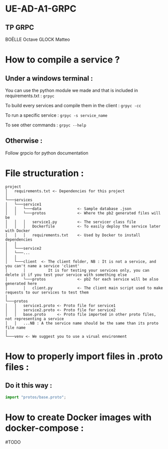# UE-AD-A1-GRPC

## TP GRPC

BOËLLE Octave GLOCK Matteo

# How to compile a service ?

## Under a windows terminal :

You can use the python module we made and that is included in requirements.txt : `grpyc`

To build every services and compile them in the client :
`grpyc -cc`

To run a specific service :
`grpyc -s service_name`

To see other commands :
`grpyc --help`

## Otherwise :

Follow grpcio for python documentation

# File structuration :

```
project
│   requirements.txt <- Dependencies for this project
│
└───services
│   └───service1
│   │   └───data                <- Sample database .json
│   │   └───protos              <- Where the pb2 generated files will be
│   │   │   service1.py         <- The servicer class file
│   │   │   Dockerfile          <- To easily deploy the service later with Docker
│   │   │   requirements.txt    <- Used by Docker to install dependencies
│   │
│   └───service2
│   └───...
│   │
│   └───client  <- The client folder, NB : It is not a service, and you can't name a service 'client'
│       │          It is for testing your services only, you can delete it if you test your service with something else
│       └───protos              <- pb2 for each service will be also generated here
│       │   client.py           <- The client main script used to make requests to our services to test them
│
└───protos
│   │   service1.proto <- Proto file for service1
│   │   service2.proto <- Proto file for service2
│   │   base.proto     <- Proto file imported in other proto files, not representing a service
│   │   ...NB : A the service name should be the same than its proto file name
│
└───venv <- We suggest you to use a virual environment

```

# How to properly import files in .proto files :

## Do it this way :

```python
import "protos/base.proto";
```

# How to create Docker images with docker-compose :

#TODO
